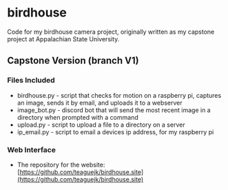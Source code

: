 # birdhouse
Code for my birdhouse camera project, originally written as my capstone project at Appalachian State University.

## Capstone Version (branch V1)

### Files Included
- birdhouse.py - script that checks for motion on a raspberry pi, captures an image, sends it by email, and uploads it to a webserver
- image_bot.py - discord bot that will send the most recent image in a directory when prompted with a command
- upload.py - script to upload a file to a directory on a server
- ip_email.py - script to email a devices ip address, for my raspberry pi

### Web Interface
- The repository for the website: [https://github.com/teaguejk/birdhouse.site](https://github.com/teaguejk/birdhouse.site)
